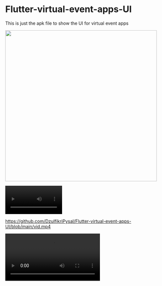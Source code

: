 # Flutter-virtual-event-apps-UI

This is just the apk file to show the UI for virtual event apps


<img src="apps.gif" height="480px" > 

<video src='[vid.mp4](https://github.com/DzulfikriPysal/Flutter-virtual-event-apps-UI/blob/main/vid.mp4)' width=180/> | <video src='vid.mp4' width=180/>

https://github.com/DzulfikriPysal/Flutter-virtual-event-apps-UI/blob/main/vid.mp4

<video src="[https://github.com/DzulfikriPysal/Flutter-virtual-event-apps-UI/blob/main/vid.mp4](https://drive.google.com/file/d/1QOrCldRvnnAV-r7V9On62VALRsZ4Nzlq/view?usp=sharing)"></video>

